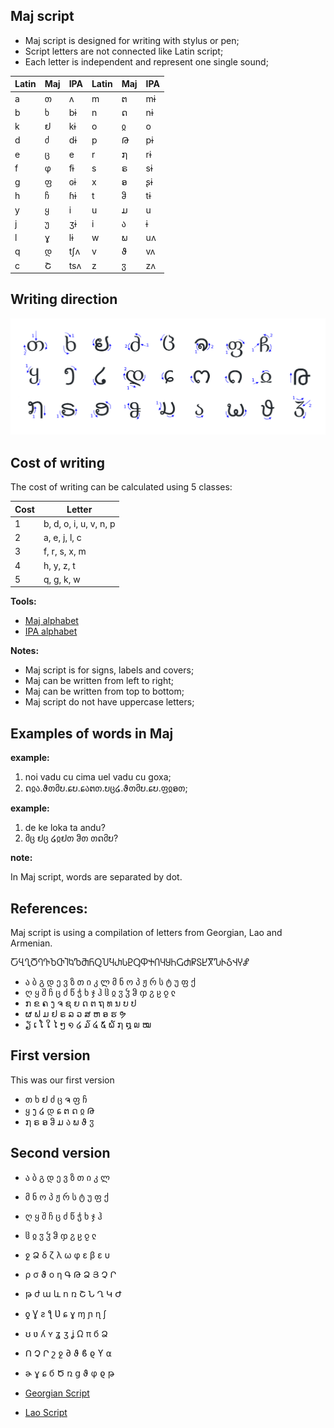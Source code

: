 ## Maj script

* Maj script is designed for writing with stylus or pen;
* Script letters are not connected like Latin script;
* Each letter is independent and represent one single sound;

Latin | Maj| IPA  | Latin | Maj | IPA 
------|----|------|-------|-----|--------
  a   | თ  | ʌ    | m     | ຕ   | mɨ
  b   | ხ  | bɨ   | n     | ດ   | nɨ  
  k   | ຢ  | kɨ   | o     | ჲ   | o    
  d   | ძ  | dɨ   | p     | Թ   | pɨ  
  e   | ც  | e    | r     | ໗   | rɨ  
  f   | φ  | fɨ   | s     | ຣ   | sɨ  
  g   | ფ  | ɢɨ   | x     | ອ   | ʂɨ  
  h   | ჩ  | ɦɨ   | t     | ჵ   | tɨ  
  y   | ყ  | i    | u     | ມ   | u   
  j   | უ  | ʒɨ   | i     | ა   | ɨ
  l   | ɣ  | lɨ   | w     | ພ   | uʌ 
  q   | დ  | tʃʌ  | v     | ϑ   | vʌ
  c   | Շ  | tsʌ  | z     | ჳ   | zʌ        


## Writing direction

<img src="script.png" alt="Maj Script" width="600"></img>

## Cost of writing

The cost of writing can be calculated using 5 classes:


Cost |  Letter
-----|----------------------------
  1  |b, d, o, i, u, v, n, p 
  2  |a, e, j, l, c  
  3  |f, r, s, x, m 
  4  |h, y, z, t
  5  |q, g, k, w 

**Tools:**  
  
* [Maj alphabet](https://lingojam.com/MajAlphabet)
* [IPA alphabet](http://www.internationalphoneticalphabet.org/ipa-sounds/ipa-chart-with-sounds/)
  
**Notes:**

* Maj script is for signs, labels and covers;
* Maj can be written from left to right;
* Maj can be written from top to bottom;
* Maj script do not have uppercase letters;  

## Examples of words in Maj

**example:**

1. noi vadu cu cima uel vadu cu goxa;
2. ດჲა.ϑთმບ.ɕບ.ɕაຕთ.ບც໒.ϑთმບ.ɕບ.ფჲອთ;

**example:**

1. de ke loka ta andu?
2. მც ຢც ໒ჲຢთ ჵთ თດმບ?

**note:**

In Maj script, words are separated by dot.
 

## References:

Maj script is using a compilation of letters from Georgian, Lao and Armenian.

ႠႡႢႣႤႥႦႧႨႩႪႫႬႭႮႯႰႱႲႳႴႵႶႷႸႹႺႻႼႽႾႿჀჁჂჃჄჅ

* ა ბ გ დ ე ვ ზ თ ი კ ლ მ ნ ო პ ჟ რ ს ტ უ ფ ქ 
* ღ ყ შ ჩ ც ძ წ ჭ ხ ჯ ჰ ჱ ჲ ჳ ჴ ჵ ჶ ჷ ჸ ჹ ჺ
* ກ ຂ ຄ ງ ຈ ຊ ຍ ດ ຕ ຖ ທ ນ ບ ປ 
* ຜ ຟ ມ ຢ ຣ ລ ວ ສ ຫ ອ ຮ ຯ
* ຽ ເ ໂ ໃ ໄ ໆ ໑ ໒ ໓ ໔ ໕ ໖ ໗ ໘ ໙ ໝ 

## First version

This was our first version

* თ ხ ຢ ძ ც ຈ ფ ჩ 
* ყ ງ ໒  დ ɕ ຕ ດ ჲ Թ 
* ໗ ຣ ອ ჵ ມ ა ພ ϑ ჳ   

## Second version

* ა ბ გ დ ე ვ ზ თ ი კ ლ 
* მ ნ ო პ ჟ რ ს ტ უ ფ ქ 
* ღ ყ შ ჩ ც ძ წ ჭ ხ ჯ ჰ 
* ჱ ჲ ჳ ჴ ჵ ჶ ჷ ჸ ჹ ჺ
* ջ Ձ δ ζ λ ω φ ε β ε υ 
* ρ σ ϑ ο η Գ Թ Ձ Յ Չ Ր 
* թ ժ ա և ո ռ Շ Ն Ղ Կ Ժ 
* ƍ Ɣ ƨ ƪ Ʋ ɕ ɣ ɱ ɲ ɳ ʃ 
* ʊ ʋ ʎ ʏ ʓ ʒ ʝ Ω π б Ձ 
* Ո Չ Ր շ ջ ∂ ϑ ϐ ϱ ϒ ⍺
* ɚ ɣ ɕ б Ծ ռ ց ϑ φ ϱ թ 

* [Georgian Script](https://en.wikipedia.org/wiki/Georgian_scripts)  
* [Lao Script](https://en.wikipedia.org/wiki/Lao_script)
  
